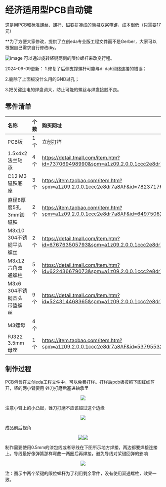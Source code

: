 # 经济适用型PCB自动键

这是用PCB和标准螺丝、螺杆、磁铁拼凑成的简易双桨电键，成本很低（只需要17元）

**为了方便大家修改，提供了立创eda专业版工程文件而不是Gerber，大家可以根据自己需求自行修改diy。

![image](/pictures/mianpic.jpg)
可以通过旋转桨键两侧的限位螺杆来改变行程。

2024-09-09更新：
1.修复了后侧支撑螺杆可能与di dah网络连接的错误；

2.删除了上面板没什么用的GND过孔；

3.把关键连电的焊盘调大，防止可能的螺丝与焊盘接触不良。

## 零件清单

|名称|个数|购买网址|
|:---|:---|:---|
|PCB板|1个|立创打样|
|1.5x4x2 法兰轴承|4个|https://detail.tmall.com/item.htm?id=737069498990&spm=a1z09.2.0.0.1ccc2e8dr7a8AF&_u=v3p7pmal71ca|
|C12 M3磁铁底座|3个|https://item.taobao.com/item.htm?spm=a1z09.2.0.0.1ccc2e8dr7a8AF&id=782371769988&_u=v3p7pmal3057|
|直径8厚度5孔3mm铷磁铁|2个|https://item.taobao.com/item.htm?spm=a1z09.2.0.0.1ccc2e8dr7a8AF&id=649750625831&_u=v3p7pmal5ead|
|M3x10 304不锈钢平头螺丝|2个|https://detail.tmall.com/item.htm?id=676763505793&spm=a1z09.2.0.0.1ccc2e8dr7a8AF&_u=v3p7pmal018a|
|M3x12 六角双通螺柱|5个|https://detail.tmall.com/item.htm?id=622436679073&spm=a1z09.2.0.0.1ccc2e8dr7a8AF&_u=v3p7pmalb905|
|M3x6 304不锈钢圆头带垫螺丝|9个|https://detail.tmall.com/item.htm?id=524314468365&spm=a1z09.2.0.0.1ccc2e8dr7a8AF&_u=v3p7pmal9d59|
|M3螺母|4个||
|PJ322 3.5mm母座|1个|https://item.taobao.com/item.htm?spm=a1z09.2.0.0.1ccc2e8dr7a8AF&id=537955324331&_u=v3p7pmal55c0|


## 制作过程
PCB包含在立创eda工程文件中，可以免费打样。打样后pcb板按照下图红线剪开，桨的两小臂要用 锉刀打磨后塞进轴承里

<div align=center><img src="/pictures/pcbpic.jpg" /></div>

注意小臂上的小凸起，锉刀打磨不应该超过这个边缘

<div align=center><img src="/pictures/detail.jpg" /></div>

成品前后视角

<div align=center><img src="/pictures/fwdpic.jpg" /><img src="/pictures/backpic.jpg" /></div>

制作需要使用0.5mm的漆包线或者导线在下图所示地方焊接，两边都要焊接连接上。导线最好像弹簧那样弯曲一两圈后再焊接，避免导线对桨键回弹的影响

<div align=center><img src="/pictures/weldpic.jpg" /></div>

注：图示中两个桨键的限位螺杆为了利用剩余零件，没有使用双通螺柱，效果一致。
